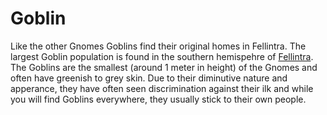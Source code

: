 # Goblin

Like the other Gnomes Goblins find their original homes in Fellintra. The largest Goblin population is found in the southern hemispehre of [Fellintra](Fellintra%208a284461caa445f9a1c30e2b1477f45e.md). The Goblins are the smallest (around 1 meter in height) of the Gnomes and often have greenish to grey skin. Due to their diminutive nature and apperance, they have often seen discrimination against their ilk and while you will find Goblins everywhere, they usually stick to their own people.